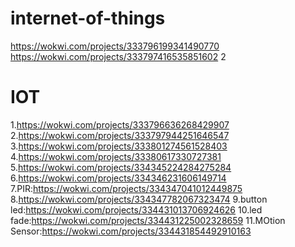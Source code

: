 # internet-of-things
https://wokwi.com/projects/333796199341490770
https://wokwi.com/projects/333797416535851602
2
# IOT
1.https://wokwi.com/projects/333796636268429907
2.https://wokwi.com/projects/333797944251646547
3.https://wokwi.com/projects/333801274561528403
4.https://wokwi.com/projects/33380617330727381
5.https://wokwi.com/projects/334345224284275284
6.https://wokwi.com/projects/334346231606149714
7.PIR:https://wokwi.com/projects/334347041012449875
8.https://wokwi.com/projects/334347782067323474
9.button led:https://wokwi.com/projects/334431013706924626
10.led fade:https://wokwi.com/projects/334431225002328659
11.MOtion Sensor:https://wokwi.com/projects/334431854492910163
